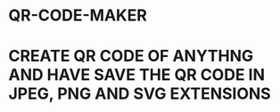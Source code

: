 # QR-CODE-MAKER
# CREATE QR CODE OF ANYTHNG AND HAVE SAVE THE QR CODE IN JPEG, PNG AND SVG EXTENSIONS
